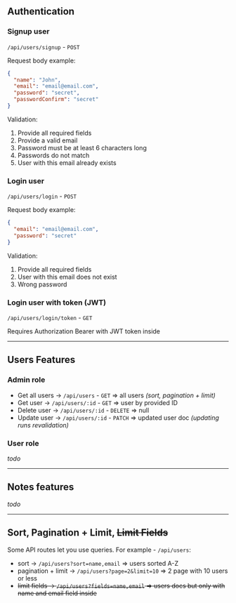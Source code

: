 ## Authentication

### Signup user

`/api/users/signup` - `POST`

Request body example:

```json
{
  "name": "John",
  "email": "email@email.com",
  "password": "secret",
  "passwordConfirm": "secret"
}
```

Validation:

1. Provide all required fields
2. Provide a valid email
3. Password must be at least 6 characters long
4. Passwords do not match
5. User with this email already exists

### Login user

`/api/users/login` - `POST`

Request body example:

```json
{
  "email": "email@email.com",
  "password": "secret"
}
```

Validation:

1. Provide all required fields
2. User with this email does not exist
3. Wrong password

### Login user with token (JWT)

`/api/users/login/token` - `GET`

Requires Authorization Bearer with JWT token inside

---

## Users Features

### Admin role

- Get all users -> `/api/users` - `GET` => all users _(sort, pagination + limit)_
- Get user -> `/api/users/:id` - `GET` => user by provided ID
- Delete user -> `/api/users/:id` - `DELETE` => null
- Update user -> `/api/users/:id` - `PATCH` => updated user doc _(updating runs revalidation)_

### User role

_todo_

---

## Notes features

_todo_

---

## Sort, Pagination + Limit, ~~Limit Fields~~

Some API routes let you use queries. For example - `/api/users`:

- sort -> `/api/users?sort=name,email` => users sorted A-Z
- pagination + limit -> `/api/users?page=2&limit=10` => 2 page with 10 users or less
- ~~limit fields -> `/api/users?fields=name,email` => users docs but only with name and email field inside~~
